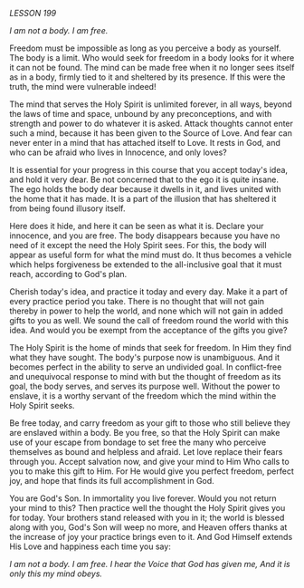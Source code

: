 *LESSON 199*

*I am not a body. I am free.*

Freedom must be impossible as long as you perceive a body as yourself. The body is a limit. Who would seek for freedom in a body looks for it where it can not be found. The mind can be made free when it no longer sees itself as in a body, firmly tied to it and sheltered by its presence. If this were the truth, the mind were vulnerable indeed!

The mind that serves the Holy Spirit is unlimited forever, in all ways, beyond the laws of time and space, unbound by any preconceptions, and with strength and power to do whatever it is asked. Attack thoughts cannot enter such a mind, because it has been given to the Source of Love. And fear can never enter in a mind that has attached itself to Love. It rests in God, and who can be afraid who lives in Innocence, and only loves?

It is essential for your progress in this course that you accept today's idea, and hold it very dear. Be not concerned that to the ego it is quite insane. The ego holds the body dear because it dwells in it, and lives united with the home that it has made. It is a part of the illusion that has sheltered it from being found illusory itself.

Here does it hide, and here it can be seen as what it is. Declare your innocence, and you are free. The body disappears because you have no need of it except the need the Holy Spirit sees. For this, the body will appear as useful form for what the mind must do. It thus becomes a vehicle which helps forgiveness be extended to the all-inclusive goal that it must reach, according to God's plan.

Cherish today's idea, and practice it today and every day. Make it a part of every practice period you take. There is no thought that will not gain thereby in power to help the world, and none which will not gain in added gifts to you as well. We sound the call of freedom round the world with this idea. And would you be exempt from the acceptance of the gifts you give?

The Holy Spirit is the home of minds that seek for freedom. In Him they find what they have sought. The body's purpose now is unambiguous. And it becomes perfect in the ability to serve an undivided goal. In conflict-free and unequivocal response to mind with but the thought of freedom as its goal, the body serves, and serves its purpose well. Without the power to enslave, it is a worthy servant of the freedom which the mind within the Holy Spirit seeks.

Be free today, and carry freedom as your gift to those who still believe they are enslaved within a body. Be you free, so that the Holy Spirit can make use of your escape from bondage to set free the many who perceive themselves as bound and helpless and afraid. Let love replace their fears through you. Accept salvation now, and give your mind to Him Who calls to you to make this gift to Him. For He would give you perfect freedom, perfect joy, and hope that finds its full accomplishment in God.

You are God's Son. In immortality you live forever. Would you not return your mind to this? Then practice well the thought the Holy Spirit gives you for today. Your brothers stand released with you in it; the world is blessed along with you, God's Son will weep no more, and Heaven offers thanks at the increase of joy your practice brings even to it. And God Himself extends His Love and happiness each time you say:

_I am not a body. I am free._
_I hear the Voice that God has given me,_
_And it is only this my mind obeys._